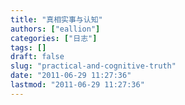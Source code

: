 ```yaml
---
title: "真相实事与认知"
authors: ["eallion"]
categories: ["日志"]
tags: []
draft: false
slug: "practical-and-cognitive-truth"
date: "2011-06-29 11:27:36"
lastmod: "2011-06-29 11:27:36"
---
```



